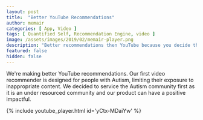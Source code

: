 ```yaml
---
layout: post
title:  "Better YouTube Recommendations"
author: memair
categories: [ App, Video ]
tags: [ Quantified Self, Recommendation Engine, video ]
image: /assets/images/2019/02/memair-player.png
description: "Better recommendations then YouTube because you decide the success metrics"
featured: false
hidden: false
---
```


We're making better YouTube recommendations. Our first video recommender is designed for people with Autism, limiting their exposure to inappropriate content. We decided to service the Autism community first as it is an under resourced community and our product can have a positive impactful.

{% include youtube_player.html id='yCtx-MDaiYw' %}